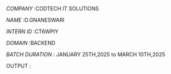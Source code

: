 *COMPANY* :CODTECH IT SOLUTIONS

*NAME* :D.GNANESWARI

*INTERN ID* :CT6WPIY

*DOMAIN* :BACKEND

*BATCH DURATION* : JANUARY 25TH,2025 to MARCH 10TH,2025

OUTPUT :
